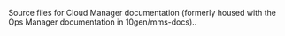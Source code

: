 Source files for Cloud Manager documentation (formerly housed with the Ops Manager documentation in 10gen/mms-docs)..
